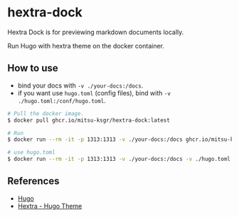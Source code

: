 hextra-dock
===========

Hextra Dock is for previewing markdown documents locally.

Run Hugo with hextra theme on the docker container.


## How to use

- bind your docs with `-v ./your-docs:/docs`.
- if you want use `hugo.toml` (config files), bind with `-v ./hugo.toml:/conf/hugo.toml`.

```sh
# Pull the docker image.
$ docker pull ghcr.io/mitsu-ksgr/hextra-dock:latest

# Run
$ docker run --rm -it -p 1313:1313 -v ./your-docs:/docs ghcr.io/mitsu-ksgr/hextra-dock:latest

# use hugo.toml
$ docker run --rm -it -p 1313:1313 -v ./your-docs:/docs -v ./hugo.toml:/conf/hugo.toml ghcr.io/mitsu-ksgr/hextra-dock:latest
```


## References
- [Hugo](https://gohugo.io/)
- [Hextra - Hugo Theme](https://imfing.github.io/hextra/)

